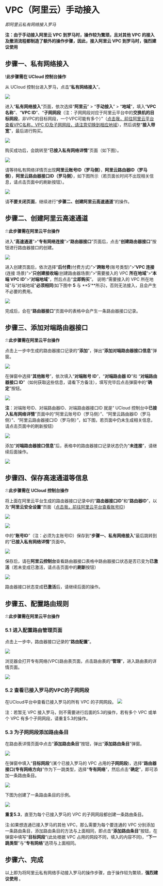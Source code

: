 

# VPC（阿里云）手动接入

*即阿里云私有网络接入罗马*

**注：由于手动接入阿里云 VPC 到罗马时，操作较为繁琐，且对其他 VPC 的接入及撤消流程都制造了额外的操作步骤，因此，接入阿里云 VPC
到罗马时，强烈建议使用 [](/network/roma/operation/ali_auto_access)**

## 步骤一、私有网络接入

\!**<span class="underline">此步骤需在 UCloud 控制台操作</span>**

从 UCloud 控制台进入罗马，点击“**私有网络接入**”。

![](/images/operation/私有网络接入.png)

进入“**私有网络接入**”页面，依次选择“**阿里云**” \> “**手动接入**” \>
“**地域**”，填入“**VPC名称**”、“**VPC
ID**”、“**子网网段**（注：子网网段对应于阿里云平台中的**交换机的目标网段**，非VPC的目标网段，一个VPC可能有多个）”（[点击我，前往阿里云平台查看VPC名称，VPC
ID及子网网段，请注意切换到相应地域](https://vpc.console.aliyun.com)），然后调整“**接入带宽**”，最后进行购买。

![](/images/operation/ali_manual_access/step11.png)

购买成功后，会跳转至“**已接入私有网络详情**”页面（如下图）。

![](/images/operation/ali_manual_access/step12.png)

请等待私有网络详情页出现**阿里云账号ID（罗马侧）**，**阿里云路由器ID（罗马侧）**，**阿里云路由器接口ID（罗马侧）**，如下图所示（若页面长时间不出现相关信息，请点击页面中的刷新按钮）。

![](/images/operation/ali_manual_access/step15.png)

请**不要关闭页面**，继续进行“**步骤二、创建阿里云高速通道**”的操作。

## 步骤二、创建阿里云高速通道

:\!:**<span class="underline">此步骤需在阿里云平台操作</span>**

进入“**高速通道**”\>“**专有网络连接**”\>“**路由器接口**”页面后，点击“**创建路由器接口**”按钮进行路由器接口的创建。

![](/images/operation/ali_manual_access/step1.png)

进入创建页面后，依次选择“**后付费**(付费方式)”\>“**跨账号**(账号类型)”\>“**VPC 连接**(连接
场景)”\>“**只创建接收端**(创建路由器场景)”\>“需要接入的 VPC **所在地域**”\>“**本端
VPC ID**”\>“**对端地域**”，然后点击“**立即购买**”。 说明:“需要接入的 VPC
所在地域”与“对端地域”**必须相同**(如下图中 **5** 与
**5’**所示)，否则无法接入，且会产生不必要的费用。

![](/images/operation/ali_manual_access/step2.png)

完成后，会在“**路由器接口**”页面中的表格中会产生一条路由器接口记录。

## 步骤三、添加对端路由器接口

:\!:**<span class="underline">此步骤需在阿里云平台操作</span>**

点击上一步中生成的路由器接口记录的“**添加**”，弹出“**添加对端路由器接口信息**”弹窗。

![](/images/operation/ali_manual_access/step3.png)

在弹窗中选择“**其他账号**”，依次填入“**对端账号 ID**”，“**对端路由器 ID**”和 “**对端路由器接口
ID**”（如何获取这些信息，请看下方备注），填写完毕后点击弹窗中的“**确定**”按钮。

![](/images/operation/ali_manual_access/step4.png)

**注**：对端账号ID、对端路由器ID、对端路由器接口ID 就是“ UCloud
控制台中**已接入私有网络详情**”页面中的“阿里云账号ID（罗马侧）”、“阿里云路由器ID（罗马侧）”、“阿里云路由器接口ID（罗马侧）”，如下图，若页面中仍未生成相关信息，请点击页面中的刷新按钮）

![](/images/operation/ali_manual_access/step15.png)

添加“**对端路由器接口信息**”后，表格中的路由器接口记录状态仍为“**未连接**”，请继续后面操作。

![](/images/operation/ali_manual_access/step5.png)

## 步骤四、保存高速通道等信息

:\!:**<span class="underline">此步骤需在 UCloud 控制台操作</span>**

将上面在阿里云平台生成的路由器接口记录中的“**路由器接口ID**”和“**路由器ID**”，以及“**阿里云安全设置**”页面（[点击我，前往阿里云平台查看账号ID](https://account.console.aliyun.com/#/secure)）

![](/images/operation/ali_manual_access/step13.png)

![](/images/operation/ali_auth/step1.png)

中的“**账号ID**”（注：必须为主账号ID）保存到“**步骤一、私有网络接入**”最后跳转到的“**已接入私有网络详情**”页面中。

![](/images/operation/ali_manual_access/step14.png)

保存后，请在**阿里云控制台**查看路由器接口表格中路由器接口状态是否已变为**已激活**（若未变成已激活，请点击页面中的**刷新**按钮）

![](/images/operation/ali_manual_access/step5.1.png)

路由器接口状态变成**已激活**后，请继续后面的操作。

## 步骤五、配置路由规则

:\!:**<span class="underline">此步骤需在阿里云平台操作</span>**

### 5.1 进入配置路由管理页面

点击上一步中，路由器接口记录的“**路由配置**”。

![](/images/operation/ali_manual_access/step6.png)

浏览器会打开专有网络(VPC)路由表页面，点击路由表的“**管理**”，进入路由表的详情页面。

![](/images/operation/ali_manual_access/step7.png)

### 5.2 查看已接入罗马的VPC的子网网段

在UCloud平台中查看已接入罗马的所有 VPC 的子网网段。 ![](/network/roma/operation/私有网络列表.png)

注：若暂无 VPC 接入罗马，则不需要进行后面的5.3的操作，若有多个 VPC 或单个 VPC 有多个子网网段，请重复5.3的操作。

### 5.3 为子网网段添加路由条目

在路由表详情页面中点击“**添加路由条目**”按钮，弹出“**添加路由条目**”弹窗。

![](/images/operation/ali_manual_access/step8.png)

在弹窗中填入“**目标网段**”(某个已接入罗马的 VPC
占用的**子网网段**)，选择“**路由器接口(专有网络方向)**”作为下一跳类型，选择“**专有网络**”，然后点击“**确定**”，即可添加一条路由条目。

![](/images/operation/ali_manual_access/step9.png)

下图为创建了一条路由条目的示例。

![](/images/operation/ali_manual_access/step10.png)

**重复5.3**，直至为每个已接入罗马的 VPC 的子网网段都创建一条路由条目。

注:如果想连通已接入罗马的其他 VPC，那么需要为每个要连通的 VPC
分别添加一条路由条目，添加路由条目的方法与上面相同，即点击“**添加路由条目**”按钮，在弹窗中填写“**目标网段**”(此处根据
VPC 占用的网段不同，填入的内容不同)，“**下一跳类型**”与“**专有网络**”选项与上面相同。

## 步骤六、完成

以上即为将阿里云私有网络手动接入罗马的操作步骤，由于操作较为繁琐，**强烈建议使用
[](/network/roma/operation/ali_auto_access)**。
